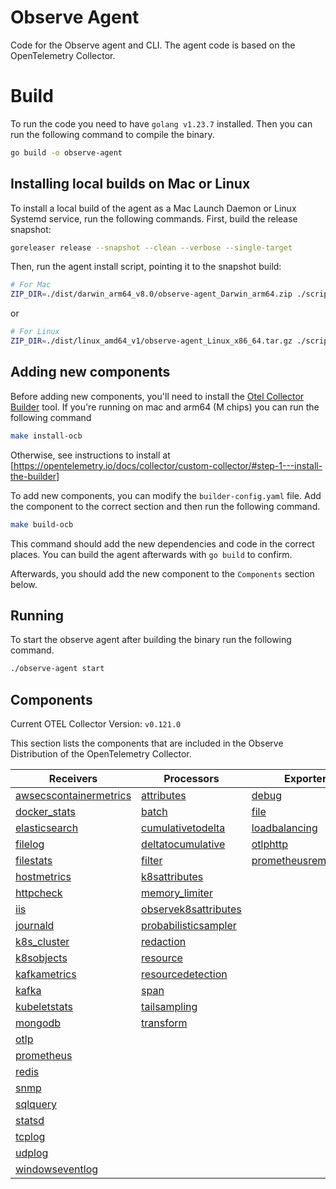 # Observe Agent

Code for the Observe agent and CLI. The agent code is based on the OpenTelemetry Collector.

# Build

To run the code you need to have `golang v1.23.7` installed. Then you can run the following command to compile the binary.

```sh
go build -o observe-agent
```

## Installing local builds on Mac or Linux

To install a local build of the agent as a Mac Launch Daemon or Linux Systemd service, run the following commands. First, build the release snapshot:

```sh
goreleaser release --snapshot --clean --verbose --single-target
```

Then, run the agent install script, pointing it to the snapshot build:

```sh
# For Mac
ZIP_DIR=./dist/darwin_arm64_v8.0/observe-agent_Darwin_arm64.zip ./scripts/install_mac.sh --token <token> --observe_url <observe_url>
```

or

```sh
# For Linux
ZIP_DIR=./dist/linux_amd64_v1/observe-agent_Linux_x86_64.tar.gz ./scripts/install_linux.sh --token <token> --observe_url <observe_url>
```

## Adding new components

Before adding new components, you'll need to install the [Otel Collector Builder](https://github.com/open-telemetry/opentelemetry-collector/tree/main/cmd/builder) tool. If you're running on mac and arm64 (M chips) you can run the following command

```sh
make install-ocb
```

Otherwise, see instructions to install at [https://opentelemetry.io/docs/collector/custom-collector/#step-1---install-the-builder]

To add new components, you can modify the `builder-config.yaml` file. Add the component to the correct section and then run the following command.

```sh
make build-ocb
```

This command should add the new dependencies and code in the correct places. You can build the agent afterwards with `go build` to confirm.

Afterwards, you should add the new component to the `Components` section below.

## Running

To start the observe agent after building the binary run the following command.

```sh
./observe-agent start
```

## Components

Current OTEL Collector Version: `v0.121.0`

This section lists the components that are included in the Observe Distribution of the OpenTelemetry Collector.

| Receivers                                                | Processors                                            | Exporters                                              | Extensions                           | Connectors                          |
|----------------------------------------------------------|-------------------------------------------------------|--------------------------------------------------------|--------------------------------------|-------------------------------------|
| [awsecscontainermetrics][awsecscontainermetricsreceiver] | [attributes][attributesprocessor]                     | [debug][debugexporter]                                 | [file_storage][filestorage]          | [count][countconnector]             |
| [docker_stats][dockerstatsreceiver]                      | [batch][batchprocessor]                               | [file][fileexporter]                                   | [health_check][healthcheckextension] | [forward][forwardconnector]         |
| [elasticsearch][elasticsearchreceiver]                   | [cumulativetodelta][cumulativetodeltaprocessor]       | [loadbalancing][loadbalancingexporter]                 | [pprof][pprofextension]              | [spanmetrics][spanmetricsconnector] |
| [filelog][filelogreceiver]                               | [deltatocumulative][deltatocumulativeprocessor]       | [otlphttp][otlphttpexporter]                           | [zpages][zpagesextension]            |                                     |
| [filestats][filestatsreceiver]                           | [filter][filterprocessor]                             | [prometheusremotewrite][prometheusremotewriteexporter] |                                      |                                     |
| [hostmetrics][hostmetricsreceiver]                       | [k8sattributes][k8sattributesprocessor]               |                                                        |                                      |                                     |
| [httpcheck][httpcheckreceiver]                           | [memory_limiter][memorylimiterprocessor]              |                                                        |                                      |                                     |
| [iis][iisreceiver]                                       | [observek8sattributes][observek8sattributesprocessor] |                                                        |                                      |                                     |
| [journald][journaldreceiver]                             | [probabilisticsampler][probabilisticsamplerprocessor] |                                                        |                                      |                                     |
| [k8s_cluster][k8sclusterreceiver]                        | [redaction][redactionprocessor]                       |                                                        |                                      |                                     |
| [k8sobjects][k8sobjectsreceiver]                         | [resource][resourceprocessor]                         |                                                        |                                      |                                     |
| [kafkametrics][kafkametricsreceiver]                     | [resourcedetection][resourcedetectionprocessor]       |                                                        |                                      |                                     |
| [kafka][kafkareceiver]                                   | [span][spanprocessor]                                 |                                                        |                                      |                                     |
| [kubeletstats][kubeletstatsreceiver]                     | [tailsampling][tailsamplingprocessor]                 |                                                        |                                      |                                     |
| [mongodb][mongodbreceiver]                               | [transform][transformprocessor]                       |                                                        |                                      |                                     |
| [otlp][otlpreceiver]                                     |                                                       |                                                        |                                      |                                     |
| [prometheus][prometheusreceiver]                         |                                                       |                                                        |                                      |                                     |
| [redis][redisreceiver]                                   |                                                       |                                                        |                                      |                                     |
| [snmp][snmpreceiver]                                     |                                                       |                                                        |                                      |                                     |
| [sqlquery][sqlqueryreceiver]                             |                                                       |                                                        |                                      |                                     |
| [statsd][statsdreceiver]                                 |                                                       |                                                        |                                      |                                     |
| [tcplog][tcplogreceiver]                                 |                                                       |                                                        |                                      |                                     |
| [udplog][udplogreceiver]                                 |                                                       |                                                        |                                      |                                     |
| [windowseventlog][windowseventlogreceiver]               |                                                       |                                                        |                                      |                                     |

[awsecscontainermetricsreceiver]: https://github.com/open-telemetry/opentelemetry-collector-contrib/tree/v0.121.0/receiver/awsecscontainermetricsreceiver
[dockerstatsreceiver]: https://github.com/open-telemetry/opentelemetry-collector-contrib/tree/v0.121.0/receiver/dockerstatsreceiver
[elasticsearchreceiver]: https://github.com/open-telemetry/opentelemetry-collector-contrib/tree/v0.121.0/receiver/elasticsearchreceiver
[filelogreceiver]: https://github.com/open-telemetry/opentelemetry-collector-contrib/tree/v0.121.0/receiver/filelogreceiver
[filestatsreceiver]: https://github.com/open-telemetry/opentelemetry-collector-contrib/tree/v0.121.0/receiver/filestatsreceiver
[hostmetricsreceiver]: https://github.com/open-telemetry/opentelemetry-collector-contrib/tree/v0.121.0/receiver/hostmetricsreceiver
[httpcheckreceiver]: https://github.com/open-telemetry/opentelemetry-collector-contrib/tree/v0.121.0/receiver/httpcheckreceiver
[iisreceiver]: https://github.com/open-telemetry/opentelemetry-collector-contrib/tree/v0.121.0/receiver/iisreceiver
[journaldreceiver]: https://github.com/open-telemetry/opentelemetry-collector-contrib/tree/v0.121.0/receiver/journaldreceiver
[k8sclusterreceiver]: https://github.com/open-telemetry/opentelemetry-collector-contrib/tree/v0.121.0/receiver/k8sclusterreceiver
[k8sobjectsreceiver]: https://github.com/open-telemetry/opentelemetry-collector-contrib/tree/v0.121.0/receiver/k8sobjectsreceiver
[kafkametricsreceiver]: https://github.com/open-telemetry/opentelemetry-collector-contrib/tree/v0.121.0/receiver/kafkametricsreceiver
[kafkareceiver]: https://github.com/open-telemetry/opentelemetry-collector-contrib/tree/v0.121.0/receiver/kafkareceiver
[kubeletstatsreceiver]: https://github.com/open-telemetry/opentelemetry-collector-contrib/tree/v0.121.0/receiver/kubeletstatsreceiver
[mongodbreceiver]: https://github.com/open-telemetry/opentelemetry-collector-contrib/tree/v0.121.0/receiver/mongodbreceiver
[otlpreceiver]: https://github.com/open-telemetry/opentelemetry-collector/tree/v0.121.0/receiver/otlpreceiver
[prometheusreceiver]: https://github.com/open-telemetry/opentelemetry-collector-contrib/tree/v0.121.0/receiver/prometheusreceiver
[redisreceiver]: https://github.com/open-telemetry/opentelemetry-collector-contrib/tree/v0.121.0/receiver/redisreceiver
[snmpreceiver]: https://github.com/open-telemetry/opentelemetry-collector-contrib/tree/v0.121.0/receiver/snmpreceiver
[sqlqueryreceiver]: https://github.com/open-telemetry/opentelemetry-collector-contrib/tree/v0.121.0/receiver/sqlqueryreceiver
[statsdreceiver]: https://github.com/open-telemetry/opentelemetry-collector-contrib/tree/v0.121.0/receiver/statsdreceiver
[tcplogreceiver]: https://github.com/open-telemetry/opentelemetry-collector-contrib/tree/v0.121.0/receiver/tcplogreceiver
[udplogreceiver]: https://github.com/open-telemetry/opentelemetry-collector-contrib/tree/v0.121.0/receiver/udplogreceiver
[windowseventlogreceiver]: https://github.com/open-telemetry/opentelemetry-collector-contrib/tree/v0.121.0/receiver/windowseventlogreceiver
[attributesprocessor]: https://github.com/open-telemetry/opentelemetry-collector-contrib/tree/v0.121.0/processor/attributesprocessor
[batchprocessor]: https://github.com/open-telemetry/opentelemetry-collector/tree/v0.121.0/processor/batchprocessor
[cumulativetodeltaprocessor]: https://github.com/open-telemetry/opentelemetry-collector-contrib/tree/v0.121.0/processor/cumulativetodeltaprocessor
[deltatocumulativeprocessor]: https://github.com/open-telemetry/opentelemetry-collector-contrib/tree/v0.121.0/processor/deltatocumulativeprocessor
[filterprocessor]: https://github.com/open-telemetry/opentelemetry-collector-contrib/tree/v0.121.0/processor/filterprocessor
[k8sattributesprocessor]: https://github.com/open-telemetry/opentelemetry-collector-contrib/tree/v0.121.0/processor/k8sattributesprocessor
[memorylimiterprocessor]: https://github.com/open-telemetry/opentelemetry-collector/tree/v0.121.0/processor/memorylimiterprocessor
[observek8sattributesprocessor]: ./components/processors/observek8sattributesprocessor
[probabilisticsamplerprocessor]: https://github.com/open-telemetry/opentelemetry-collector-contrib/tree/v0.121.0/processor/probabilisticsamplerprocessor
[redactionprocessor]: https://github.com/open-telemetry/opentelemetry-collector-contrib/tree/v0.121.0/processor/redactionprocessor
[resourceprocessor]: https://github.com/open-telemetry/opentelemetry-collector-contrib/tree/v0.121.0/processor/resourceprocessor
[resourcedetectionprocessor]: https://github.com/open-telemetry/opentelemetry-collector-contrib/tree/v0.121.0/processor/resourcedetectionprocessor
[spanprocessor]: https://github.com/open-telemetry/opentelemetry-collector-contrib/tree/v0.121.0/processor/spanprocessor
[tailsamplingprocessor]: https://github.com/open-telemetry/opentelemetry-collector-contrib/tree/v0.121.0/processor/tailsamplingprocessor
[transformprocessor]: https://github.com/open-telemetry/opentelemetry-collector-contrib/tree/v0.121.0/processor/transformprocessor
[debugexporter]: https://github.com/open-telemetry/opentelemetry-collector/tree/v0.121.0/exporter/debugexporter
[fileexporter]: https://github.com/open-telemetry/opentelemetry-collector-contrib/tree/v0.121.0/exporter/fileexporter
[loadbalancingexporter]: https://github.com/open-telemetry/opentelemetry-collector-contrib/tree/v0.121.0/exporter/loadbalancingexporter
[otlphttpexporter]: https://github.com/open-telemetry/opentelemetry-collector/tree/v0.121.0/exporter/otlphttpexporter
[prometheusremotewriteexporter]: https://github.com/open-telemetry/opentelemetry-collector-contrib/tree/v0.121.0/exporter/prometheusremotewriteexporter
[countconnector]: https://github.com/open-telemetry/opentelemetry-collector-contrib/tree/v0.121.0/connector/countconnector
[forwardconnector]: https://github.com/open-telemetry/opentelemetry-collector/tree/v0.121.0/connector/forwardconnector
[spanmetricsconnector]: https://github.com/open-telemetry/opentelemetry-collector-contrib/tree/v0.121.0/connector/spanmetricsconnector
[filestorage]: https://github.com/open-telemetry/opentelemetry-collector-contrib/tree/v0.121.0/extension/storage/filestorage
[healthcheckextension]: https://github.com/open-telemetry/opentelemetry-collector-contrib/tree/v0.121.0/extension/healthcheckextension
[pprofextension]: https://github.com/open-telemetry/opentelemetry-collector-contrib/tree/v0.121.0/extension/pprofextension
[zpagesextension]: https://github.com/open-telemetry/opentelemetry-collector/tree/v0.121.0/extension/zpagesextension
